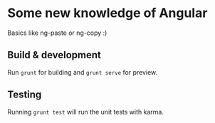 # Some new knowledge of Angular

Basics like ng-paste or ng-copy :)


## Build & development

Run `grunt` for building and `grunt serve` for preview.

## Testing

Running `grunt test` will run the unit tests with karma.
